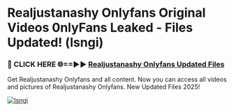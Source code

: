 # Realjustanashy Onlyfans Original Videos 0nlyFans Leaked - Files Updated! (lsngi)

<h3>🔴 CLICK HERE 🌐==►► <a href="https://tinyurl.com/2m67pmp6" rel="nofollow">Realjustanashy Onlyfans Updated Files</a></h3>

Get Realjustanashy Onlyfans and all content. Now you can access all videos and pictures of Realjustanashy Onlyfans. New Updated Files 2025!

[![lsngi](https://i.imgur.com/H4QAA4z.gif)](https://tinyurl.com/2m67pmp6)